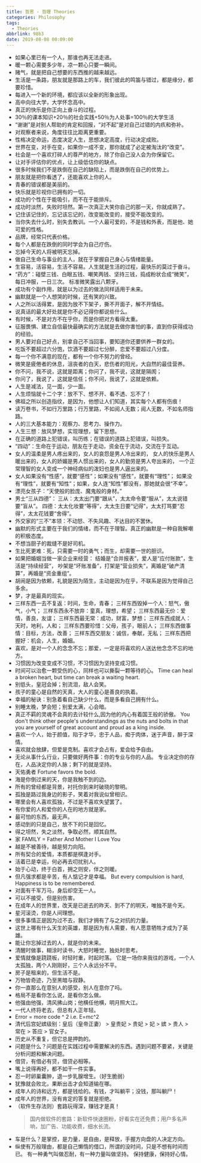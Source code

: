 ```yaml
---
title: 哲思 - 哲理 Theories
categories: Philosophy
tags:
  - Theories
abbrlink: 98b3
date: 2019-08-08 00:09:00
---
```


- 如果心里已有一个人，那谁也再无法走进。
- 暖一颗心需要多少年，凉一颗心只要一瞬间。
- 赌气，就是把自己想要的东西推的越来越远。
- 生活是一条路，朋友就是那路上的车，我们彼此的鸣笛与错过，都是缘分，都要珍惜。
- 每进入一个新的环境，都应该以全新的形象出现。
- 高中向往大学，大学怀念高中。
- 真正的快乐是你正向上奋斗的过程。
- 30％的课本知识+20％的社会实践+50％为人处事=100％的大学生活
- “谢谢”是对别人帮助的肯定和回报，“对不起”是对自己过错的内疚和弥补。
- 对观察者来说，角度往往比距离更重要。
- 性格决定命运，态度决定人生，思想决定高度，行动决定成败。
- 世界在变，对手在变，如果你一成不变，那你就成了必定被淘汰的“改变”。
- 社会是一个喜欢打碎人的尊严的地方，除了你自己没人会为你保留它。
- 让对手评估你的优点，让上级低估你的缺点。
- 很多时候我们不是跌倒在自己的缺陷上，而是跌倒在自己的优势上。
- 朋友就是把你看透了，还能喜欢上你的人。
- 青春的错误都是美丽的。
- 快乐就是珍视你已拥有的一切。
- 成功的个性在于能吸引，而不在于能排斥。
- 成功时淡然，失败时坦然。第一次真正大笑你自己的那一天，你就成熟了。
- 记住该记住的，忘记该忘记的，改变能改变的，接受不能改变的。
- 当你失去什么时，别失去教训。一个人最可爱的，不是钱和外表，而是他、她可爱的性格。
- 品牌，经常只代表价格。
- 每个人都是在跌倒的同时学会为自己疗伤。
- 忘掉今天的人将被明天忘掉。
- 做自己生命与事业的主人，就在于掌握自己身心与情绪能量。
- 生容易，活容易，生活不容易。人生就是生活的过程，最快乐的莫过于奋斗。
- “药方”：碰壁三钱、白眼五钱、嘲笑两钱、坚持三钱，捣成粉状合成“微笑”，每日冲服，一日三次。
  标准微笑露出八颗牙。
- 成功有个副作用，就是以为过去的做法同样适用于未来。
- 幽默就是一个人想哭的时候，还有笑的兴致。
- 人之所以活得累，是因为放不下架子，撕不开面子，解不开情结。
- 说真话的最大好处就是你不必记得你都说些什么。 
- 有时候，不是对方不在乎你，而是你把对方看得太重。
- 征服畏惧、建立自信最快最确实的方法就是去做你害怕的事，直到你获得成功的经验。
- 男人要对自己好点，别拿自己不当回事，要知道你还要供养一群女的。
- 吃饭不要超过六分饱，饮酒不要超过七分醉，恋爱不要超过八分度。
- 每一个你不满意的现在，都有一个你不努力的曾经。
- 微笑是疲倦者的休息，沮丧者的白天，悲伤者的阳光，大自然的最佳营养。
- 你不问，我不说，这就是距离；你问了，我不说，这就是隔阂；
- 你问了，我说了，这就是信任；你不问，我说了，这就是依赖。
- 人生是减法，见一面，少一面。
- 人生烦恼就十二个字：放不下、想不开、看不透、忘不了！
- 佛祖之所以创造指纹，是因为，他想让人们知道，其实每个人都有伤痕！
- 读万卷书，不如行万里路；行万里路，不如阅人无数；阅人无数，不如名师指路。
- 人的三大基本能力：观察力、思考力、操作力。
- 人生三想：放风梦想，实现理想，留下思想。
- 在正确的道路上犯错误，叫历练；在错误的道路上犯错误，叫损失。
- “四动”：生命在于运动，朋友在于走动，资金在于流动，交流在于互动。
- 女人的温柔是男人疼出来的，女人的哀怨是男人冷出来的，
  女人的快乐是男人暖出来的，女人的娇媚是男人惯出来的，女人的勤劳是男人夸出来的，
  一个正常理智的女人变成一个神经病似的泼妇也是男人逼出来的。
- 女人如果没有“性感”，就要“感性”；如果没有“感性”，就要有“理性”；
  如果没有“理性”，就要有“知性”；如果，女人连“知性”都没有，那她就会很“不幸”。
- 漂亮女孩子：“天使般的脸庞、魔鬼般的身材。”
- 男士“三从四德”：
  三从：太太出门要“跟从”，太太命令要“服从”，太太说错要“盲从”。
  四德：太太化妆要“等得”，太太生日要“记得”，太太打骂要“忍得”，太太花钱要“舍得”。
- 外交家的“三不”本领：不动怒、不失风趣、不达目的不罢休。
- 幽默的形式主要在于我们的情绪，而不在于理智。真正的幽默是一种自我解嘲的积极态度。
- 不想当厨子的裁缝不是好司机。
- 生比死更难：死，只需要一时的勇气；而生，却需要一世的胆识。
- 如果把婚姻当做一家企业来经营：
  结婚是“合并报表”，爱人是“应付账款”，生活是“持续经营”，
  吵架是“坏账准备”，打架是“营业损失”，离婚是“破产清算”，再婚是“资金重组”。
- 胡闹是因为依赖，礼貌是因为陌生，主动是因为在乎，不联系是因为觉得自己多余。
- 梦，才是最真的现实。
- 三样东西一去不复返：时间，生命，青春；
  三样东西毁掉一个人：怒气，傲气，小气；
  三样东西永不放弃：童真，理想，希望；
  三样东西最无价：爱情，善良，友谊；
  三样东西最无常：成功，财富，梦想；
  三样东西成就人：天时，地利，人和；
  三样东西要珍惜：父母，孩子，眼前人；
  三样东西做事情：目标，方法，改善；
  三样东西交朋友：诚信，奉献，无私；
  三样东西把握好：机会，人生，婚姻。
- 喜欢，是对一个人的念念不忘；那爱，一定是将喜欢的人送达他念念不忘的地方。
- 习惯因为改变变成不习惯，不习惯因为坚持变成习惯。
- 时间可以治愈一颗受伤的心，同样也可以撕裂一颗等待的心。
  Time can heal a broken heart, but time can break a waiting heart.
- 别低头，皇冠会掉；别流泪，敌人会笑。
- 孩子的童心是自然的天真，大人的童心是善良的执着。
- 幸福的秘诀：别急着看自己缺少什么，而是多看自己拥有什么。
- 别睡太晚，梦会短；别爱太满，心会暗。
- 真正不羁的灵魂不会真的去计较什么,因为他的内心有着国王般的骄傲。
  You don't think other people's understandings as the nuts and bolts in that you are yourself of great account and proud as a king inside.
- 喜欢一个人，始于颜值，陷于才华，忠于人品，痴于肉体，迷于声音，醉于深情。
- 喜欢就会放肆，但爱是克制。喜欢才会占有，爱会给予自由。
- 无论从事什么行业，只要做好两件事：你的专业与你的人品。
  专业决定你的存在，人品决定你的人脉；剩下的就是坚持。
- 天佑勇者 Fortune favors the bold. 
- 海是你倒过来的天，你是我触不到的边。
- 所有的曾经都是背景，衬托你到来时破晓的黎明。
- 孤独是路过我身边的影子，笑着对我说似曾相识。
- 哪里会有人喜欢孤独，不过是不喜欢失望罢了。
- 有你爱的人和爱你的人在的地方就是家。
- 最可怕的东西，最无声。
- 感动到的只是自己，放不下的只是回忆。
- 得之坦然，失之淡然，争取必然，顺其自然。
- 家 FAMILY = Father And Mother I Love You
- 越是不被善待，越是努力向阳。
- 所有契合的爱情，本质都是棋逢对手。
- 活着已是幸运，何必再去叨扰别人。
- 始于心动，终于白首，拥之则安，伴之则暖。
- 但凡强求都是辛苦，有人惦记才是幸福。
  But every compulsion is hard, Happiness is to be remembered.
- 对面有千军万马，身后却空无一人。
- 可以不接受，但是别伤害。
- 在成年人的世界里，改天是已逝去的昨天、到不了的明天，唯独不是今天。
- 星河滚烫，你是人间理想。
- 很多事情正是因为过不去，我们才拥有了与之对抗的力量。
- 这世上哪有什么天生的英雄，那是因为有人需要，有人愿意牺牲才成为了英雄。
- 能让你忘掉过去的人，就是你的未来。
- 清醒时做事，糊涂时读书，大怒时睡觉，独处时思考。
- 爱情就像是跷跷板，时轻时重，时起时落。
  它是一场你来我往的游戏，一个人太孤独，两个人刚刚好，三个人永远分不平。
- 房子是租来的，但生活不是。
- 万物皆奇迹，乃至黑暗与寂静。
- 你一直那么在意别人的感受，别人在意你了吗。
- 格局不是看你怎么说，是看你怎么做。
- 他强由他强，清风拂山岗；他横任他横，明月照大江。
- 一代人终将老去，但总有人正年轻。
- Error = more code ^ 2 i.e. E=mc^2
- 清代后宫妃嫔级别：皇后（皇帝正妻） > 皇贵妃 > 贵妃 > 妃 > 嫔 > 贵人 > 常在 > 答应 > 官女子。
- 历史从不重复，但它总是押韵的。
- 问题是什么？问题是在实践过程中需要解决的东西。遇到问题不要紧，关键是分析问题和解决问题。
- 借贷，有借必有贷，借贷必相等。
- 嘴上说得再好，都不如干一件实事。
- 忍一时卵巢囊肿，退一步乳腺增生。（好生脆弱）
- 犹豫就会败北，果断出击才会知道输在哪。
- 成年人的诗和远方，都是钱给的。有钱，才叫躺平；没钱，那叫躺尸！
- 成年人的世界，没有肯定的答复就是拒绝。
- （软件生存法则）套路玩得深，赚钱才是真！
  > 国内做软件的套路：新软件快速圈粉，好看实在还免费；用户多名声响，加广告、功能收费，细水长流。
- 车是什么？是掌控，是力量，是自由，是释放，手握方向盘的人决定方向。
- 纵使有万般理由，都是自己懒惰的借口，所谓的没时间，只是不想有时间而已。
  有一种勇气叫做忍耐，有一种力量叫做坚持。
  保持健康，保持好心情。

